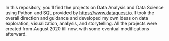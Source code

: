 In this repository, you'll find the projects on Data Analysis and Data Science using Python and SQL provided by https://www.dataquest.io. I took the overall direction and guidance and developed my own ideas on data exploration, visualization, analysis, and storytelling. All the projects were created from August 2020 till now, with some eventual modifications afterward.
